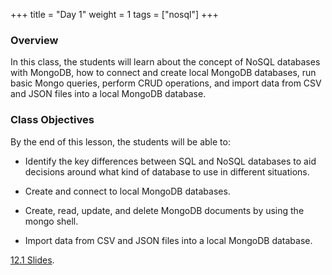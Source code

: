 +++
title = "Day 1"
weight = 1
tags = ["nosql"] 
+++

### Overview

In this class, the students will learn about the concept of NoSQL databases with MongoDB, how to connect and create local MongoDB databases, run basic Mongo queries, perform CRUD operations, and import data from CSV and JSON files into a local MongoDB database.

### Class Objectives

By the end of this lesson, the students will be able to:

* Identify the key differences between SQL and NoSQL databases to aid decisions around what kind of database to use in different situations.

* Create and connect to local MongoDB databases.

* Create, read, update, and delete MongoDB documents by using the mongo shell.

* Import data from CSV and JSON files into a local MongoDB database.

[12.1 Slides](https://docs.google.com/presentation/d/1K-Oq_n5Df-JrPzQ4-aecflETBFW28Lisxvcvli5y3Gk/edit?usp=sharing).